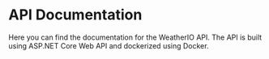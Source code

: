 # API Documentation

Here you can find the documentation for the WeatherIO API. The API is built using ASP.NET Core Web API and dockerized using Docker.
